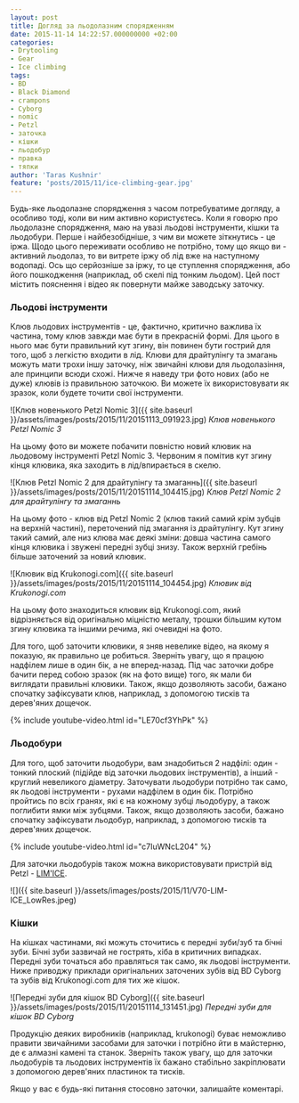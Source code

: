 ```yaml
---
layout: post
title: Догляд за льодолазним спорядженням
date: 2015-11-14 14:22:57.000000000 +02:00
categories:
- Drytooling
- Gear
- Ice climbing
tags:
- BD
- Black Diamond
- crampons
- Cyborg
- nomic
- Petzl
- заточка
- кішки
- льодобур
- правка
- тяпки
author: 'Taras Kushnir'
feature: 'posts/2015/11/ice-climbing-gear.jpg'
---
```


Будь-яке льодолазне спорядження з часом потребуватиме догляду, а особливо тоді, коли ви ним активно користуєтесь. Коли я говорю про льодолазне спорядження, маю на увазі льодові інструменти, кішки та льодобури. Перше і найбезобідніше, з чим ви можете зіткнутись - це іржа. Щодо цього переживати особливо не потрібно, тому що якщо ви - активний льодолаз, то ви витрете іржу об лід вже на наступному водопаді. Ось що серйозніше за іржу, то це ступлення спорядження, або його пошкодження (наприклад, об скелі під тонким льодом). Цей пост містить пояснення і відео як повернути майже заводську заточку.

<!--more-->

### Льодові інструменти

Клюв льодових інструментів - це, фактично, критично важлива їх частина, тому клюв завжди має бути в прекрасній формі. Для цього в нього має бути правильний кут згину, він повинен бути гострий для того, щоб з легкістю входити в лід. Клюви для драйтулінгу та змагань можуть мати трохи іншу заточку, ніж звичайні клюви для льодолазіння, але принципи всюди схожі. Нижче я наведу три фото нових (або не дуже) клювів із правильною заточкою. Ви можете їх використовувати як зразок, коли будете точити свої інструменти.

![Клюв новенького Petzl Nomic 3]({{ site.baseurl }}/assets/images/posts/2015/11/20151113_091923.jpg)
*Клюв новенького Petzl Nomic 3*

На цьому фото ви можете побачити повністю новий клювик на льодовому інструменті Petzl Nomic 3. Червоним я помітив кут згину кінця клювика, яка заходить в лід/впирається в скелю.

![Клюв Petzl Nomic 2 для драйтулінгу та змаганнь]({{ site.baseurl }}/assets/images/posts/2015/11/20151114_104415.jpg)
*Клюв Petzl Nomic 2 для драйтулінгу та змаганнь*

На цьому фото - клюв від Petzl Nomic 2 (клюв такий самий крім зубців на верхній частині), переточений під змагання із драйтулінгу. Кут згину такий самий, але низ клюва має деякі зміни: довша частина самого кінця клювика і звужені передні зубці знизу. Також верхній гребінь більше заточений за новий клювик.

![Клювик від Krukonogi.com]({{ site.baseurl }}/assets/images/posts/2015/11/20151114_104454.jpg)
*Клювик від Krukonogi.com*

На цьому фото знаходиться клювик від Krukonogi.com, який відрізняється від оригінально міцністю металу, трошки більшим кутом згину клювика та іншими речима, які очевидні на фото.

Для того, щоб заточити клювики, я зняв невелике відео, на якому я показую, як правильно це робиться. Зверніть увагу, що я працюю надфілем лише в один бік, а не вперед-назад. Під час заточки добре бачити перед собою зразок (як на фото вище) того, як мали би виглядати правильні клювики. Також, якщо дозволяють засоби, бажано спочатку зафіксувати клюв, наприклад, з допомогою тисків та дерев'яних дощечок.

{% include youtube-video.html id="LE70cf3YhPk" %}

### Льодобури

Для того, щоб заточити льодобури, вам знадобиться 2 надфілі: один - тонкий плоский (підійде від заточки льодових інструментів), а інший - круглий невеликого діаметру. Заточувати льодобури потрібно так само, як льодові інструменти - рухами надфілем в один бік. Потрібно пройтись по всіх гранях, які є на кожному зубці льодобуру, а також поглибити ямки між зубцями. Також, якщо дозволяють засоби, бажано спочатку зафіксувати льодобур, наприклад, з допомогою тисків та дерев'яних дощечок.

{% include youtube-video.html id="c7IuWNcL204" %}

Для заточки льодобурів також можна використовувати пристрій від Petzl - [LIM'ICE](http://www.petzl.com/en/Sport/Anchors/LIM-ICE?l=INT).

![]({{ site.baseurl }}/assets/images/posts/2015/11/V70-LIM-ICE_LowRes.jpeg)

### Кішки

На кішках частинами, які можуть сточитись є передні зуби/зуб та бічні зуби. Бічні зуби зазвичай не гострять, хіба в критичних випадках. Передні зуби точаться або правляться так само, як льодові інструменти. Ниже приводжу приклади оригінальних заточених зубів від BD Cyborg та зубів від Krukonogi.com для тих же кішок.

![Передні зуби для кішок BD Cyborg]({{ site.baseurl }}/assets/images/posts/2015/11/20151114_131451.jpg)
*Передні зуби для кішок BD Cyborg*

Продукцію деяких виробників (наприклад, krukonogi) буває неможливо правити звичайними засобами для заточки і потрібно йти в майстерню, де є алмазні камені та станок. Зверніть також увагу, що для заточки льодобурів та льодових інструментів їх бажано стабільно закріплювати з допомогою дерев'яних пластинок та тисків.

Якщо у вас є будь-які питання стосовно заточки, залишайте коментарі.
